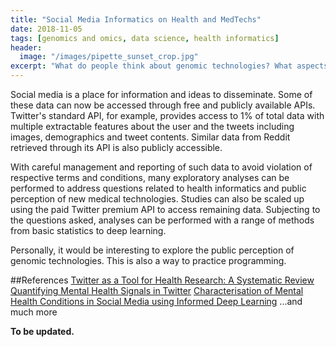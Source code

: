 ```yaml
---
title: "Social Media Informatics on Health and MedTechs"
date: 2018-11-05
tags: [genomics and omics, data science, health informatics]
header:
  image: "/images/pipette_sunset_crop.jpg"
excerpt: "What do people think about genomic technologies? What aspects of diabetes do people talk about?"
---
```

Social media is a place for information and ideas to disseminate. Some of these data can now be accessed through free and publicly available APIs. Twitter's standard API, for example, provides access to 1% of total data with multiple extractable features about the user and the tweets including images, demographics and tweet contents. Similar data from Reddit retrieved through its API is also publicly accessible.

With careful management and reporting of such data to avoid violation of respective terms and conditions, many exploratory analyses can be performed to address questions related to health informatics and public perception of new medical technologies. Studies can also be scaled up using the paid Twitter premium API to access remaining data. Subjecting to the questions asked, analyses can be performed with a range of methods from basic statistics to deep learning.

Personally, it would be interesting to explore the public perception of genomic technologies. This is also a way to practice programming.

##References
[Twitter as a Tool for Health Research: A Systematic Review](https://www.ncbi.nlm.nih.gov/pmc/articles/PMC5308155/)
[Quantifying Mental Health Signals in Twitter](https://www.cs.jhu.edu/~mdredze/publications/2014_acl_mental_health.pdf)
[Characterisation of Mental Health Conditions in Social Media using Informed Deep Learning](https://www.nature.com/articles/srep45141)
...and much more

**To be updated.**

